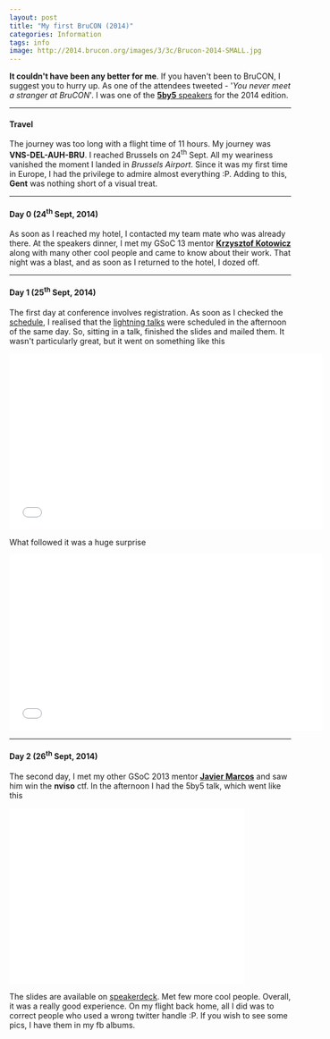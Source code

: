 ```yaml
---
layout: post
title: "My first BruCON (2014)"
categories: Information
tags: info
image: http://2014.brucon.org/images/3/3c/Brucon-2014-SMALL.jpg
---
```


**It couldn't have been any better for me**. If you haven't been to BruCON, I suggest you to hurry up. As one of the attendees
tweeted - '*You never meet a stranger at BruCON*'. I was one of the [**5by5** speakers](http://2014.brucon.org/index.php/Schedule)
for the 2014 edition.

_____
#### Travel

The journey was too long with a flight time of 11 hours. My journey was **VNS-DEL-AUH-BRU**. I reached Brussels on 24<sup>th</sup> Sept.
All my weariness vanished the moment I landed in *Brussels Airport*. Since it was my first time in Europe, I had the privilege to
admire almost everything :P. Adding to this, **Gent** was nothing short of a visual treat.

_____
#### Day 0 (24<sup>th</sup> Sept, 2014)

As soon as I reached my hotel, I contacted my team mate who was already there. At the speakers dinner, I met my GSoC 13 mentor
[**Krzysztof Kotowicz**](https://twitter.com/kkotowicz) along with many other cool people and came to know about their work. That
night was a blast, and as soon as I returned to the hotel, I dozed off.

_____
#### Day 1 (25<sup>th</sup> Sept, 2014)

The first day at conference involves registration. As soon as I checked the [schedule](http://sched.brucon.org), I realised that the
[lightning talks](http://2014.brucon.org/index.php/Lightning_Talks) were scheduled in the afternoon of the same day. So, sitting in a
talk, finished the slides and mailed them. It wasn't particularly great, but it went on something like this

<iframe width="560" height="315" src="//www.youtube.com/embed/X40qqdeW4XY" frameborder="0" allowfullscreen></iframe>

What followed it was a huge surprise

<iframe width="560" height="315" src="//www.youtube.com/embed/JXPMBamHI8c" frameborder="0" allowfullscreen></iframe>

_____
#### Day 2 (26<sup>th</sup> Sept, 2014)

The second day, I met my other GSoC 2013 mentor [**Javier Marcos**](https://twitter.com/javutin) and saw him win the **nviso** ctf.
In the afternoon I had the 5by5 talk, which went like this

<iframe width="420" height="315" src="//www.youtube.com/embed/j2UoAsOLMB4" frameborder="0" allowfullscreen></iframe>

The slides are available on [speakerdeck](https://speakerdeck.com/tunnelshade/brucon-2014-5by5-owasp-owtf). Met few more cool people.
Overall, it was a really good experience. On my flight back home, all I did was to correct people who used a wrong twitter handle :P.
If you wish to see some pics, I have them in my fb albums.

